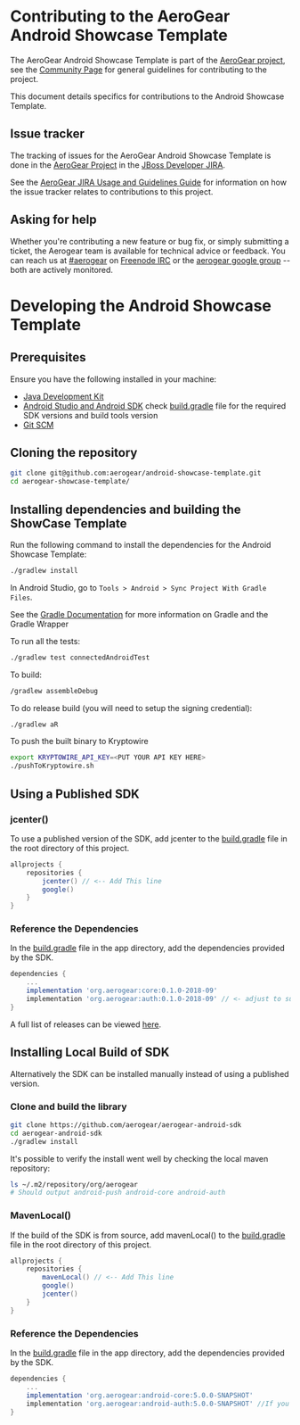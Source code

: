 # Contributing to the AeroGear Android Showcase Template

The AeroGear Android Showcase Template is part of the [AeroGear project](https://aerogear.org/), see the [Community Page](https://aerogear.org/community) for general guidelines for contributing to the project.

This document details specifics for contributions to the Android Showcase Template.

## Issue tracker

The tracking of issues for the AeroGear Android Showcase Template is done in the [AeroGear Project](https://issues.jboss.org/projects/AEROGEAR/issues) in the [JBoss Developer JIRA](https://issues.jboss.org).

See the [AeroGear JIRA Usage and Guidelines Guide](https://aerogear.org/docs/guides/JIRAUsage/) for information on how the issue tracker relates to contributions to this project.

## Asking for help

Whether you're contributing a new feature or bug fix, or simply submitting a
ticket, the Aerogear team is available for technical advice or feedback. 
You can reach us at [#aerogear](ircs://chat.freenode.net:6697/aerogear) on [Freenode IRC](https://freenode.net/) or the 
[aerogear google group](https://groups.google.com/forum/#!forum/aerogear)
-- both are actively monitored.

# Developing the Android Showcase Template

## Prerequisites

Ensure you have the following installed in your machine:

- [Java Development Kit](https://docs.oracle.com/javase/8/docs/technotes/guides/install/install_overview.html)
- [Android Studio and Android SDK](https://developer.android.com/studio/index.html) check [build.gradle](./app/build.gradle) file for the required SDK versions and build tools version
- [Git SCM](http://git-scm.com/)

## Cloning the repository

```bash
git clone git@github.com:aerogear/android-showcase-template.git
cd aerogear-showcase-template/
```

## Installing dependencies and building the ShowCase Template

Run the following command to install the dependencies for the Android Showcase Template:

```bash
./gradlew install
```

In Android Studio, go to `Tools > Android > Sync Project With Gradle Files`.

See the [Gradle Documentation](https://docs.gradle.org/current/userguide/pt02.html) for more information on Gradle and the Gradle Wrapper

To run all the tests:
```bash
./gradlew test connectedAndroidTest
```
To build:
```bash
/gradlew assembleDebug
```
To do release build (you will need to setup the signing credential):
```bash
./gradlew aR
```
To push the built binary to Kryptowire
```bash
export KRYPTOWIRE_API_KEY=<PUT YOUR API KEY HERE>
./pushToKryptowire.sh
```

## Using a Published SDK

### jcenter()

To use a published version of the SDK, add jcenter to the [build.gradle](https://github.com/aerogear/android-showcase-template/blob/master/build.gradle) file in the root directory of this project.

```groovy
allprojects {
    repositories {
        jcenter() // <-- Add This line
        google()
    }
}
```

### Reference the Dependencies

In the [build.gradle](./app/build.gradle) file in the app directory, add the dependencies provided by the SDK.

```groovy
dependencies {
    ...
    implementation 'org.aerogear:core:0.1.0-2018-09'
    implementation 'org.aerogear:auth:0.1.0-2018-09' // <- adjust to suit release version
}
```

A full list of releases can be viewed [here](https://github.com/aerogear/aerogear-android-sdk/releases).

## Installing Local Build of SDK

Alternatively the SDK can be installed manually instead of using a published version.

### Clone and build the library

```bash
git clone https://github.com/aerogear/aerogear-android-sdk
cd aerogear-android-sdk
./gradlew install
```

It's possible to verify the install went well by checking the local maven repository:

```bash
ls ~/.m2/repository/org/aerogear
# Should output android-push android-core android-auth 
```

### MavenLocal()

If the build of the SDK is from source, add mavenLocal() to the [build.gradle](https://github.com/aerogear/android-showcase-template/blob/master/build.gradle) file in the root directory of this project.

```groovy
allprojects {
    repositories {
        mavenLocal() // <-- Add This line
        google()
        jcenter()
    }
}
```

### Reference the Dependencies

In the [build.gradle](./app/build.gradle) file in the app directory, add the dependencies provided by the SDK.

```groovy
dependencies {
    ...
    implementation 'org.aerogear:android-core:5.0.0-SNAPSHOT'
    implementation 'org.aerogear:android-auth:5.0.0-SNAPSHOT' //If you are using IDM services provided by KeyCloak
}
```
